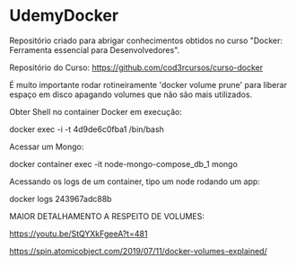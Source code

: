 # UdemyDocker
Repositório criado para abrigar conhecimentos obtidos no curso "Docker: Ferramenta essencial para Desenvolvedores".

Repositório do Curso: https://github.com/cod3rcursos/curso-docker

É muito importante rodar rotineiramente 'docker volume prune' para liberar espaço em disco apagando volumes que não são mais utilizados.


Obter Shell no container Docker em execução:

docker exec -i -t 4d9de6c0fba1 /bin/bash

Acessar um Mongo:

docker container exec -it node-mongo-compose_db_1 mongo

Acessando os logs de um container, tipo um node rodando um app:

docker logs 243967adc88b

MAIOR DETALHAMENTO A RESPEITO DE VOLUMES:

https://youtu.be/StQYXkFgeeA?t=481

https://spin.atomicobject.com/2019/07/11/docker-volumes-explained/
